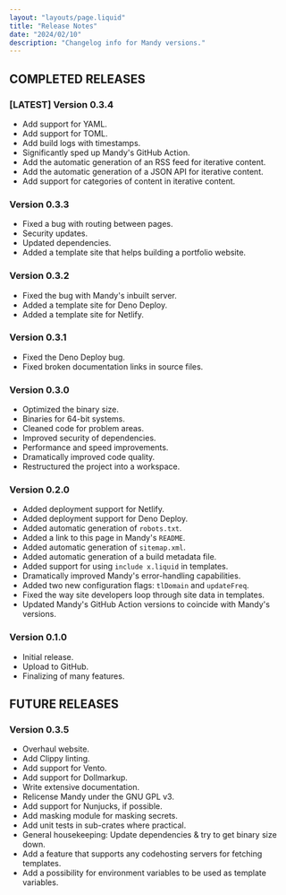```yaml
---
layout: "layouts/page.liquid"
title: "Release Notes"
date: "2024/02/10"
description: "Changelog info for Mandy versions."
---
```


## COMPLETED RELEASES

### [LATEST] Version 0.3.4

- Add support for YAML.
- Add support for TOML.
- Add build logs with timestamps.
- Significantly sped up Mandy's GitHub Action.
- Add the automatic generation of an RSS feed for iterative content.
- Add the automatic generation of a JSON API for iterative content.
- Add support for categories of content in iterative content.

### Version 0.3.3

- Fixed a bug with routing between pages.
- Security updates.
- Updated dependencies.
- Added a template site that helps building a portfolio website.

### Version 0.3.2

- Fixed the bug with Mandy's inbuilt server.
- Added a template site for Deno Deploy.
- Added a template site for Netlify.

### Version 0.3.1

- Fixed the Deno Deploy bug.
- Fixed broken documentation links in source files.

### Version 0.3.0

- Optimized the binary size.
- Binaries for 64-bit systems.
- Cleaned code for problem areas.
- Improved security of dependencies.
- Performance and speed improvements.
- Dramatically improved code quality.
- Restructured the project into a workspace.

### Version 0.2.0

- Added deployment support for Netlify.
- Added deployment support for Deno Deploy.
- Added automatic generation of `robots.txt`.
- Added a link to this page in Mandy's `README`.
- Added automatic generation of `sitemap.xml`.
- Added automatic generation of a build metadata file.
- Added support for using `include x.liquid` in templates.
- Dramatically improved Mandy's error-handling capabilities.
- Added two new configuration flags: `tlDomain` and `updateFreq`.
- Fixed the way site developers loop through site data in templates.
- Updated Mandy's GitHub Action versions to coincide with Mandy's versions.

### Version 0.1.0

- Initial release.
- Upload to GitHub.
- Finalizing of many features.

## FUTURE RELEASES

### Version 0.3.5

- Overhaul website.
- Add Clippy linting.
- Add support for Vento.
- Add support for Dollmarkup.
- Write extensive documentation.
- Relicense Mandy under the GNU GPL v3.
- Add support for Nunjucks, if possible.
- Add masking module for masking secrets.
- Add unit tests in sub-crates where practical.
- General housekeeping: Update dependencies & try to get binary size down.
- Add a feature that supports any codehosting servers for fetching templates.
- Add a possibility for environment variables to be used as template variables.
